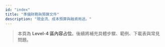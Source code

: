 ```yaml
---
id: "index"
title: "準備財務與預算文件"
description: "現金流、成本預算與融資用途。"
---
```


> 本頁為 **Level-4 區內容占位**。後續將補充具體步驟、範例、下載表與常見問題。
